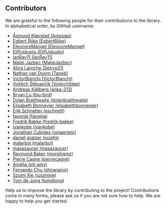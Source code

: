 
## Contributors

We are grateful to the following people for their contributions to
the library. In alphabetical order, by GitHub username:

- [Åsmund Kløvstad (Aqissiaq)](https://github.com/Aqissiaq)
- [Egbert Rijke (EgbertRijke)](https://github.com/EgbertRijke)
- [EleonoreMangel (EleonoreMangel)](https://github.com/EleonoreMangel)
- [ElifUskuplu (ElifUskuplu)](https://github.com/ElifUskuplu)
- [IanRay11 (IanRay11)](https://github.com/IanRay11)
- [Matej Jazbec (MatejJazbec)](https://github.com/MatejJazbec)
- [Alice Laroche (Seiryn21)](https://github.com/Seiryn21)
- [Nathan van Doorn (Taneb)](https://github.com/Taneb)
- [VictorBlanchi (VictorBlanchi)](https://github.com/VictorBlanchi)
- [Vojtěch Štěpančík (VojtechStep)](https://github.com/VojtechStep)
- [Andreas Källberg (anka-213)](https://github.com/anka-213)
- [Bryan Lu (blu-bird)](https://github.com/blu-bird)
- [Dylan Braithwaite (dylanbraithwaite)](https://github.com/dylanbraithwaite)
- [Elisabeth Bonnevier (elisabethbonnevier)](https://github.com/elisabethbonnevier)
- [Erik Schnetter (eschnett)](https://github.com/eschnett)
- [favonia (favonia)](https://github.com/favonia)
- [Fredrik Bakke (fredrik-bakke)](https://github.com/fredrik-bakke)
- [ivankobe (ivankobe)](https://github.com/ivankobe)
- [Jonathan Cubides (jonaprieto)](https://github.com/jonaprieto)
- [daniel gratzer (jozefg)](https://github.com/jozefg)
- [malarbol (malarbol)](https://github.com/malarbol)
- [masazaucer (masazaucer)](https://github.com/masazaucer)
- [Raymond Baker (morphismz)](https://github.com/morphismz)
- [Pierre Cagne (pierrecagne)](https://github.com/pierrecagne)
- [Amélia (plt-amy)](https://github.com/plt-amy)
- [Fernando Chu (shiranaiyo)](https://github.com/shiranaiyo)
- [Szumi Xie (szumixie)](https://github.com/szumixie)
- [Tom de Jong (tomdjong)](https://github.com/tomdjong)

Help us to improve the library by contributing to the project!
Contributions come in many forms, please ask us if you are not sure
how to help. We are happy to help you get started.
